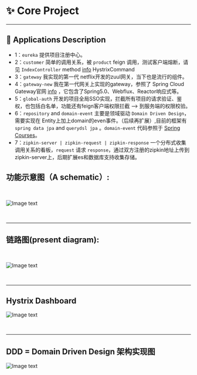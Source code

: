 # :sparkles: Core Project 

***
## :palm_tree: Applications Description </br>
+ 1：`eureka` 提供项目注册中心。
+ 2：`customer` 简单的调用关系，被 `product` feign 调用，测试客户端熔断，请见 `IndexController` method [info](https://github.com/yugenhai108/framework-applications/blob/master/product/src/main/java/org/yugh/product/controller/IndexController.java)  HystrixCommand 
+ 3：`gateway` 我实现的第一代 netflix开发的zuul网关，当下也是流行的组件。
+ 4：`gateway-new` 我在第一代网关上实现的gateway，参照了 Spring Cloud Gateway官网 [info](https://cloud.spring.io/spring-cloud-gateway/reference/html/) ，它包含了Spring5.0、Webflux、Reactor响应式等。
+ 5：`global-auth` 开发的项目全局SSO实现，拦截所有项目的请求验证、鉴权，也包括白名单，功能还有feign客户端权限拦截 ——> 到服务端的权限校验。
+ 6：`repository` and `domain-event` 主要是领域驱动 `Domain Driven Design`，需要实现在 Entity上加上domain的even事件。（后续再扩展）,目前的框架有 `spring data jpa` and `querydsl jpa` 。`domain-event` 代码参照于 [Spring Courses](https://github.com/eugenp/tutorials)。
+ 7：`zipkin-server | zipkin-request | zipkin-response` 一个分布式收集调用关系的看板，`request` 请求 `response`，通过双方注册的zipkin地址上传到zipkin-server上，后期扩展es和数据库支持收集存储。

## 功能示意图（A schematic）:
</br>

![Image text](https://github.com/yugenhai108/framework-applications/blob/master/gateway-auth.png)

</br>

***

## 链路图(present diagram):
</br>

![Image text](https://github.com/yugenhai108/framework-applications/blob/master/zipkin-detail.png)

</br>

***

## Hystrix Dashboard </br> 

![Image text](https://github.com/yugenhai108/framework-applications/blob/master/dashboard.png)

</br>

***
## DDD = Domain Driven Design 架构实现图</br>

![Image text](https://github.com/yugenhai108/framework-applications/blob/master/ddd-project.jpg)

 
